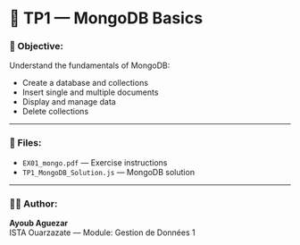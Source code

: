 # 🧩 TP1 — MongoDB Basics

### 🎯 Objective:
Understand the fundamentals of MongoDB:
- Create a database and collections  
- Insert single and multiple documents  
- Display and manage data  
- Delete collections

---

### 📄 Files:
- `EX01_mongo.pdf` — Exercise instructions  
- `TP1_MongoDB_Solution.js` — MongoDB solution

---

### 🧑‍💻 Author:
**Ayoub Aguezar**  
ISTA Ouarzazate — Module: Gestion de Données 1  
